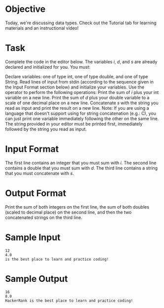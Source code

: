 # Objective
Today, we're discussing data types. Check out the Tutorial tab for learning materials and an instructional video!

# Task
Complete the code in the editor below. The variables _i_, _d_, and _s_ are already declared and initialized for you. You must:

Declare  variables: one of type int, one of type double, and one of type String.
Read  lines of input from stdin (according to the sequence given in the Input Format section below) and initialize your  variables.
Use the  operator to perform the following operations:
Print the sum of _i_ plus your int variable on a new line.
Print the sum of _d_ plus your double variable to a scale of one decimal place on a new line.
Concatenate _s_ with the string you read as input and print the result on a new line.
Note: If you are using a language that doesn't support using  for string concatenation (e.g.: C), you can just print one variable immediately following the other on the same line. The string provided in your editor must be printed first, immediately followed by the string you read as input.

# Input Format

The first line contains an integer that you must sum with _i_.
The second line contains a double that you must sum with _d_.
The third line contains a string that you must concatenate with _s_.

# Output Format

Print the sum of both integers on the first line, the sum of both doubles (scaled to  decimal place) on the second line, and then the two concatenated strings on the third line.

# Sample Input

```
12
4.0
is the best place to learn and practice coding!
```

# Sample Output

```
16
8.0
HackerRank is the best place to learn and practice coding!
```
